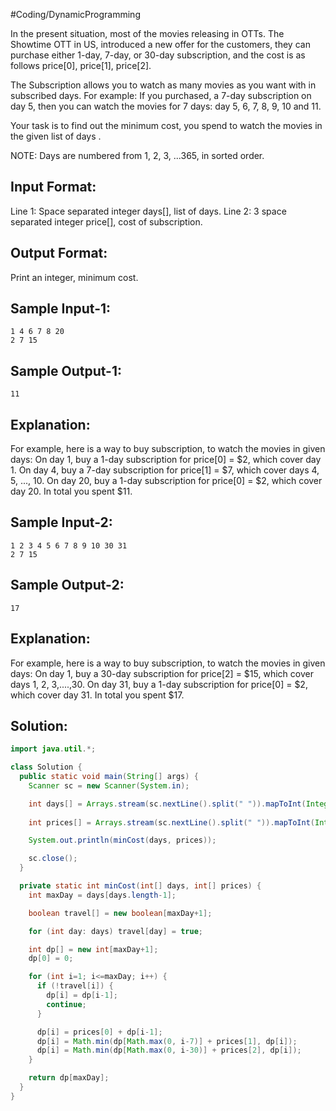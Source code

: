 #Coding/DynamicProgramming 

In the present situation, most of the movies releasing in OTTs. The Showtime OTT in US, introduced a new offer for the customers, they can purchase either 1-day, 7-day, or 30-day subscription, and the cost is as follows price\[0], price\[1], price\[2].

The Subscription allows you to watch as many movies as you want with in subscribed days. 
For example:
If you purchased, a 7-day subscription on day 5, then you can watch the movies for 7 days: day 5, 6, 7, 8, 9, 10 and 11.

Your task is to find out the minimum cost, you spend to watch the movies in the given list of days .

NOTE: Days are numbered from 1, 2, 3, ...365, in sorted order.

Input Format:
-------------
Line 1: Space separated integer days[], list of days.
Line 2: 3 space separated integer price[], cost of subscription.

Output Format:
--------------
Print an integer, minimum cost. 

Sample Input-1:
---------------
```
1 4 6 7 8 20
2 7 15
```

Sample Output-1:
----------------
```
11
```

Explanation:
------------
For example, here is a way to buy subscription, to watch the movies in given days:
On day 1, buy a 1-day subscription for price\[0] = $2, which cover day 1.
On day 4, buy a 7-day subscription for price\[1] = $7, which cover days 4, 5, ..., 10.
On day 20, buy a 1-day subscription for price\[0] = $2, which cover day 20.
In total you spent $11.

Sample Input-2:
---------------
```
1 2 3 4 5 6 7 8 9 10 30 31
2 7 15
```

Sample Output-2:
----------------
```
17
```

Explanation:
------------
For example, here is a way to buy subscription, to watch the movies in given days:
On day 1, buy a 30-day subscription for price\[2] = $15, which cover days 1, 2, 3,....,30.
On day 31, buy a 1-day subscription for price\[0] = $2, which cover day 31.
In total you spent $17.

## Solution:

```java
import java.util.*;

class Solution {
  public static void main(String[] args) {
    Scanner sc = new Scanner(System.in);

    int days[] = Arrays.stream(sc.nextLine().split(" ")).mapToInt(Integer::parseInt).toArray();
    
    int prices[] = Arrays.stream(sc.nextLine().split(" ")).mapToInt(Integer::parseInt).toArray();

    System.out.println(minCost(days, prices));

    sc.close();
  }

  private static int minCost(int[] days, int[] prices) {
    int maxDay = days[days.length-1];

    boolean travel[] = new boolean[maxDay+1];

    for (int day: days) travel[day] = true;

    int dp[] = new int[maxDay+1];
    dp[0] = 0;

    for (int i=1; i<=maxDay; i++) {
      if (!travel[i]) {
        dp[i] = dp[i-1];
        continue;
      }

      dp[i] = prices[0] + dp[i-1];
      dp[i] = Math.min(dp[Math.max(0, i-7)] + prices[1], dp[i]);
      dp[i] = Math.min(dp[Math.max(0, i-30)] + prices[2], dp[i]);
    }

    return dp[maxDay];
  }
}
```